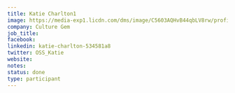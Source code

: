 ```yaml
---
title: Katie Charlton1
image: https://media-exp1.licdn.com/dms/image/C5603AQHvB44qbLV8rw/profile-displayphoto-shrink_800_800/0/1607434395769?e=1637193600&v=beta&t=WSM9JwUP6DD5Q-VDFP3-co-lTPnwCR40SwCI0yR_flw
company: Culture Gem
job_title: 
facebook:
linkedin: katie-charlton-534581a8
twitter: OSS_Katie
website:
notes:
status: done
type: participant
---
```


<!-- put more details about participant here -->
